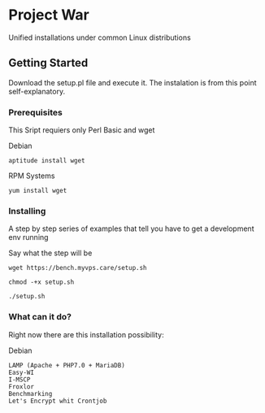 # Project War

Unified installations under common Linux distributions

## Getting Started

Download the setup.pl file and execute it. The instalation is from this point self-explanatory.

### Prerequisites

This Sript requiers only Perl Basic and wget

Debian

```
aptitude install wget
```
RPM Systems
```
yum install wget
```
### Installing

A step by step series of examples that tell you have to get a development env running

Say what the step will be

```
wget https://bench.myvps.care/setup.sh
```
```
chmod -+x setup.sh
```
```
./setup.sh
```

### What can it do? 

Right now there are this installation possibility: 


Debian
```
LAMP (Apache + PHP7.0 + MariaDB)
Easy-WI
I-MSCP
Froxlor
Benchmarking
Let's Encrypt whit Crontjob
```